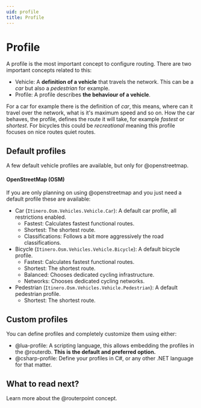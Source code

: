 ```yaml
---
uid: profile
title: Profile
---
```


# Profile

A profile is the most important concept to configure routing. There are two important concepts related to this:

- Vehicle: A **definition of a vehicle** that travels the network. This can be a _car_ but also a _pedestrian_ for example.
- Profile: A profile describes **the behaviour of a vehicle**. 

For a car for example there is the definition of _car_, this means, where can it travel over the network, what is it's maximum speed and so on. How the car behaves, the profile, defines the route it will take, for example _fastest_ or _shortest_. For bicycles this could be _recreational_ meaning this profile focuses on nice routes quiet routes.

## Default profiles

A few default vehicle profiles are available, but only for @openstreetmap.

#### OpenStreetMap (OSM)

If you are only planning on using @openstreetmap and you just need a default profile these are available:

- Car (```Itinero.Osm.Vehicles.Vehicle.Car```): A default car profile, all restrictions enabled.
	- Fastest: Calculates fastest functional routes.
	- Shortest: The shortest route.
	- Classifications: Follows a bit more aggressively the road classifications.
- Bicycle (```Itinero.Osm.Vehicles.Vehicle.Bicycle```): A default bicycle profile.
	- Fastest: Calculates fastest functional routes.
	- Shortest: The shortest route.
	- Balanced: Chooses dedicated cycling infrastructure.
	- Networks: Chooses dedicated cycling networks.
- Pedestrian (```Itinero.Osm.Vehicles.Vehicle.Pedestrian```): A default pedestrian profile.
	- Shortest: The shortest route.

## Custom profiles

You can define profiles and completely customize them using either:

- @lua-profile: A scripting language, this allows embedding the profiles in the @routerdb. **This is the default and preferred option.**
- @csharp-profile: Define your profiles in C#, or any other .NET language for that matter.

## What to read next?

Learn more about the @routerpoint concept.